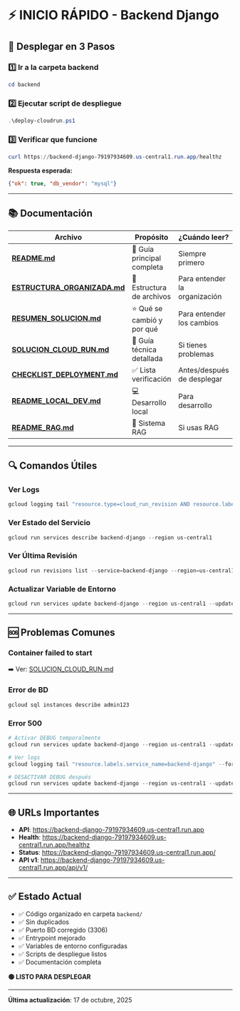 # ⚡ INICIO RÁPIDO - Backend Django

## 🎯 Desplegar en 3 Pasos

### 1️⃣ Ir a la carpeta backend
```powershell
cd backend
```

### 2️⃣ Ejecutar script de despliegue
```powershell
.\deploy-cloudrun.ps1
```

### 3️⃣ Verificar que funcione
```powershell
curl https://backend-django-79197934609.us-central1.run.app/healthz
```

**Respuesta esperada:**
```json
{"ok": true, "db_vendor": "mysql"}
```

---

## 📚 Documentación

| Archivo | Propósito | ¿Cuándo leer? |
|---------|-----------|---------------|
| **[README.md](./README.md)** | 📘 Guía principal completa | Siempre primero |
| **[ESTRUCTURA_ORGANIZADA.md](./ESTRUCTURA_ORGANIZADA.md)** | 📁 Estructura de archivos | Para entender la organización |
| **[RESUMEN_SOLUCION.md](./RESUMEN_SOLUCION.md)** | ⭐ Qué se cambió y por qué | Para entender los cambios |
| **[SOLUCION_CLOUD_RUN.md](./SOLUCION_CLOUD_RUN.md)** | 🔧 Guía técnica detallada | Si tienes problemas |
| **[CHECKLIST_DEPLOYMENT.md](./CHECKLIST_DEPLOYMENT.md)** | ✅ Lista verificación | Antes/después de desplegar |
| **[README_LOCAL_DEV.md](./README_LOCAL_DEV.md)** | 💻 Desarrollo local | Para desarrollo |
| **[README_RAG.md](./README_RAG.md)** | 🤖 Sistema RAG | Si usas RAG |

---

## 🔍 Comandos Útiles

### Ver Logs
```powershell
gcloud logging tail "resource.type=cloud_run_revision AND resource.labels.service_name=backend-django" --format=json
```

### Ver Estado del Servicio
```powershell
gcloud run services describe backend-django --region us-central1
```

### Ver Última Revisión
```powershell
gcloud run revisions list --service=backend-django --region=us-central1 --limit 1
```

### Actualizar Variable de Entorno
```powershell
gcloud run services update backend-django --region us-central1 --update-env-vars KEY=VALUE
```

---

## 🆘 Problemas Comunes

### Container failed to start
➡️ Ver: [SOLUCION_CLOUD_RUN.md](./SOLUCION_CLOUD_RUN.md)

### Error de BD
```powershell
gcloud sql instances describe admin123
```

### Error 500
```powershell
# Activar DEBUG temporalmente
gcloud run services update backend-django --region us-central1 --update-env-vars DJANGO_DEBUG=1

# Ver logs
gcloud logging tail "resource.labels.service_name=backend-django" --format=json

# DESACTIVAR DEBUG después
gcloud run services update backend-django --region us-central1 --update-env-vars DJANGO_DEBUG=0
```

---

## 🌐 URLs Importantes

- **API**: https://backend-django-79197934609.us-central1.run.app
- **Health**: https://backend-django-79197934609.us-central1.run.app/healthz
- **Status**: https://backend-django-79197934609.us-central1.run.app/
- **API v1**: https://backend-django-79197934609.us-central1.run.app/api/v1/

---

## ✅ Estado Actual

- ✅ Código organizado en carpeta `backend/`
- ✅ Sin duplicados
- ✅ Puerto BD corregido (3306)
- ✅ Entrypoint mejorado
- ✅ Variables de entorno configuradas
- ✅ Scripts de despliegue listos
- ✅ Documentación completa

**🟢 LISTO PARA DESPLEGAR**

---

**Última actualización**: 17 de octubre, 2025
